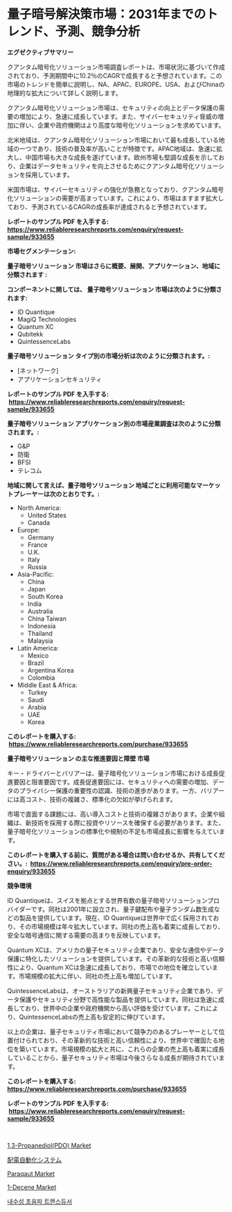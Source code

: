 <p><h1>量子暗号解決策市場：2031年までのトレンド、予測、競争分析</h1></p><p><strong>エグゼクティブサマリー</strong></p>
<p><p>クアンタム暗号化ソリューション市場調査レポートは、市場状況に基づいて作成されており、予測期間中に10.2％のCAGRで成長すると予想されています。この市場のトレンドを簡単に説明し、NA、APAC、EUROPE、USA、およびChinaの地理的な拡大について詳しく説明します。</p><p>クアンタム暗号化ソリューション市場は、セキュリティの向上とデータ保護の需要の増加により、急速に成長しています。また、サイバーセキュリティ脅威の増加に伴い、企業や政府機関はより高度な暗号化ソリューションを求めています。</p><p>北米地域は、クアンタム暗号化ソリューション市場において最も成長している地域の一つであり、技術の普及率が高いことが特徴です。APAC地域は、急速に拡大し、中国市場も大きな成長を遂げています。欧州市場も堅調な成長を示しており、企業はデータセキュリティを向上させるためにクアンタム暗号化ソリューションを採用しています。</p><p>米国市場は、サイバーセキュリティの強化が急務となっており、クアンタム暗号化ソリューションの需要が高まっています。これにより、市場はますます拡大しており、予測されているCAGRの成長率が達成されると予想されています。</p></p>
<p><strong>レポートのサンプル PDF を入手する: <a href="https://www.reliableresearchreports.com/enquiry/request-sample/933655">https://www.reliableresearchreports.com/enquiry/request-sample/933655</a></strong></p>
<p><strong>市場セグメンテーション:</strong></p>
<p><strong> 量子暗号ソリューション 市場はさらに概要、展開、アプリケーション、地域に分類されます :</strong></p>
<p><strong>コンポーネントに関しては、 量子暗号ソリューション 市場は次のように分類されます: &nbsp;</strong></p>
<p><ul><li>ID Quantique</li><li>MagiQ Technologies</li><li>Quantum XC</li><li>Qubitekk</li><li>QuintessenceLabs</li></ul></p>
<p><strong> 量子暗号ソリューション タイプ別の市場分析は次のように分類されます。:</strong></p>
<p><ul><li>[ネットワーク]</li><li>アプリケーションセキュリティ</li></ul></p>
<p><strong>レポートのサンプル PDF を入手する: &nbsp;<a href="https://www.reliableresearchreports.com/enquiry/request-sample/933655">https://www.reliableresearchreports.com/enquiry/request-sample/933655</a></strong></p>
<p><strong> 量子暗号ソリューション アプリケーション別の市場産業調査は次のように分類されます。:</strong></p>
<p><ul><li>G&P</li><li>防衛</li><li>BFSI</li><li>テレコム</li></ul></p>
<p><strong>地域に関して言えば、量子暗号ソリューション 地域ごとに利用可能なマーケットプレーヤーは次のとおりです。:</strong></p>
<p><ul>
    <li>
        North America:
        <ul>
            <li>United States</li>
            <li>Canada</li>
        </ul>
    </li>
    <li>
        Europe:
        <ul>
            <li>Germany</li>
            <li>France</li>
            <li>U.K.</li>
            <li>Italy</li>
            <li>Russia</li>
        </ul>
    </li>
    <li>
        Asia-Pacific:
        <ul>
            <li>China</li>
            <li>Japan</li>
            <li>South Korea</li>
            <li>India</li>
            <li>Australia</li>
            <li>China Taiwan</li>
            <li>Indonesia</li>
            <li>Thailand</li>
            <li>Malaysia</li>
        </ul>
    </li>
    <li>
        Latin America:
        <ul>
            <li>Mexico</li>
            <li>Brazil</li>
            <li>Argentina Korea</li>
            <li>Colombia</li>
        </ul>
    </li>
    <li>
        Middle East & Africa:
        <ul>
            <li>Turkey</li>
            <li>Saudi</li>
            <li>Arabia</li>
            <li>UAE</li>
            <li>Korea</li>
        </ul>
    </li>
    </ul></p>
<p><strong>このレポートを購入する: &nbsp;<a href="https://www.reliableresearchreports.com/purchase/933655">https://www.reliableresearchreports.com/purchase/933655</a></strong></p>
<p><strong>量子暗号ソリューション の主な推進要因と障壁 市場</strong></p>
<p><p>キー・ドライバーとバリアーは、量子暗号化ソリューション市場における成長促進要因と阻害要因です。成長促進要因には、セキュリティへの需要の増加、データのプライバシー保護の重要性の認識、技術の進歩があります。一方、バリアーには高コスト、技術の複雑さ、標準化の欠如が挙げられます。</p><p>市場で直面する課題には、高い導入コストと技術の複雑さがあります。企業や組織は、新技術を採用する際に投資やリソースを確保する必要があります。また、量子暗号化ソリューションの標準化や規制の不足も市場成長に影響を与えています。</p></p>
<p><strong>このレポートを購入する前に、質問がある場合は問い合わせるか、共有してください。:&nbsp; <a href="https://www.reliableresearchreports.com/enquiry/pre-order-enquiry/933655">https://www.reliableresearchreports.com/enquiry/pre-order-enquiry/933655</a></strong></p>
<p><strong>競争環境</strong></p>
<p><p>ID Quantiqueは、スイスを拠点とする世界有数の量子暗号ソリューションプロバイダーです。同社は2001年に設立され、量子鍵配布や量子ランダム数生成などの製品を提供しています。現在、ID Quantiqueは世界中で広く採用されており、その市場規模は年々拡大しています。同社の売上高も着実に成長しており、安全な暗号通信に関する需要の高まりを反映しています。</p><p>Quantum XCは、アメリカの量子セキュリティ企業であり、安全な通信やデータ保護に特化したソリューションを提供しています。その革新的な技術と高い信頼性により、Quantum XCは急速に成長しており、市場での地位を確立しています。市場規模の拡大に伴い、同社の売上高も増加しています。</p><p>QuintessenceLabsは、オーストラリアの新興量子セキュリティ企業であり、データ保護やセキュリティ分野で高性能な製品を提供しています。同社は急速に成長しており、世界中の企業や政府機関から高い評価を受けています。これにより、QuintessenceLabsの売上高も安定的に伸びています。</p><p>以上の企業は、量子セキュリティ市場において競争力のあるプレーヤーとして位置付けられており、その革新的な技術と高い信頼性により、世界中で確固たる地位を築いています。市場規模の拡大と共に、これらの企業の売上高も着実に成長していることから、量子セキュリティ市場は今後さらなる成長が期待されています。</p></p>
<p><strong>このレポートを購入する: &nbsp; <a href="https://www.reliableresearchreports.com/purchase/933655">https://www.reliableresearchreports.com/purchase/933655</a></strong></p>
<p><strong>レポートのサンプル PDF を入手する: &nbsp;<a href="https://www.reliableresearchreports.com/enquiry/request-sample/933655">https://www.reliableresearchreports.com/enquiry/request-sample/933655</a></strong><strong></strong></p>
<p>&nbsp;</p>
<p><p><a href="https://issuu.com/reportprime-2/docs/13-propanediolpdo-market-size-2030.pptx">1,3-Propanediol(PDO) Market</a></p><p><a href="https://medium.com/@hook46569/%E9%9B%BB%E5%8A%9B%E9%85%8D%E9%9B%BB%E8%87%AA%E5%8B%95%E5%8C%96%E3%82%B7%E3%82%B9%E3%83%86%E3%83%A0%E5%B8%82%E5%A0%B4%E8%A6%8F%E6%A8%A1%E3%81%8C-%E3%82%B0%E3%83%AD%E3%83%BC%E3%83%90%E3%83%AB%E7%94%A3%E6%A5%AD%E3%81%AB%E3%81%8A%E3%81%91%E3%82%8B%E6%9C%80%E9%81%A9%E3%81%AA%E3%83%9E%E3%83%BC%E3%82%B1%E3%83%86%E3%82%A3%E3%83%B3%E3%82%B0%E3%83%81%E3%83%A3%E3%83%8D%E3%83%AB%E3%82%92%E6%98%8E%E3%82%89%E3%81%8B%E3%81%AB%E3%81%99%E3%82%8B-5f1419253cc2">配電自動化システム</a></p><p><a href="https://view.publitas.com/reportprime-1/paraqaut-market-growth-market-trends-covid-19-impact-and-forecasts-for-period-from-2024-2031/">Paraqaut Market</a></p><p><a href="https://issuu.com/reportprime-2/docs/1-decene-market-size-2030.pptx">1-Decene Market</a></p><p><a href="https://medium.com/@danielneavesallisons03mba/%EC%B9%A8%EC%88%98-%EA%B0%80%EB%8A%A5%ED%95%9C-%EC%B4%88%EC%9D%8C%ED%8C%8C-%EB%B3%80%ED%99%98%EA%B8%B0-%EC%8B%9C%EC%9E%A5-2031%EB%85%84%EA%B9%8C%EC%A7%80%EC%9D%98-%ED%8A%B8%EB%A0%8C%EB%93%9C-%EC%98%88%EC%B8%A1-%EB%B0%8F-%EA%B2%BD%EC%9F%81-%EB%B6%84%EC%84%9D-d20a32137239">내수성 초음파 트랜스듀서</a></p></p>